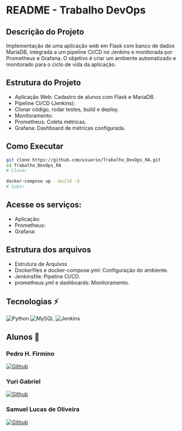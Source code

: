 # README - Trabalho DevOps 

## Descrição do Projeto

Implementação de uma aplicação web em Flask com banco de dados MariaDB, integrada a um pipeline CI/CD no Jenkins e monitorada por Prometheus e Grafana. O objetivo é criar um ambiente automatizado e monitorado para o ciclo de vida da aplicação.

## Estrutura do Projeto
- Aplicação Web: Cadastro de alunos com Flask e MariaDB.
- Pipeline CI/CD (Jenkins):
- Clonar código, rodar testes, build e deploy.
- Monitoramento:
- Prometheus: Coleta métricas.
- Grafana: Dashboard de métricas configurada.


 ## Como Executar

```bash
git clone https://github.com/usuario/Trabalho_DevOps_RA.git
cd Trabalho_DevOps_RA
# Clonar
```

```bash
docker-compose up --build -d
# Subir
```

## Acesse os serviços:

- Aplicação: 
- Prometheus: 
- Grafana: 

## Estrutura dos arquivos

- Estrutura de Arquivos
- Dockerfiles e docker-compose.yml: Configuração do ambiente.
- Jenkinsfile: Pipeline CI/CD.
- prometheus.yml e dashboards: Monitoramento.


## Tecnologias ⚡

![Python](https://img.shields.io/badge/Python-14354C?style=for-the-badge&logo=python&logoColor=white)
![MySQL](https://img.shields.io/badge/MySQL-00000F?style=for-the-badge&logo=mysql&logoColor=white)
![Jenkins](https://img.shields.io/badge/Jenkins-D24939?style=for-the-badge&logo=Jenkins&logoColor=white)


## Alunos 🔗
  
### Pedro H. Firmino
[![Github](https://img.shields.io/badge/GitHub-100000?style=for-the-badge&logo=github&logoColor=white)](https://github.com/PedroHFirmino)

### Yuri Gabriel
[![Github](https://img.shields.io/badge/GitHub-100000?style=for-the-badge&logo=github&logoColor=white)](https://github.com/Ygscharan)

### Samuel Lucas de Oliveira
[![Github](https://img.shields.io/badge/GitHub-100000?style=for-the-badge&logo=github&logoColor=white)](https://github.com/samuelldo534/)

